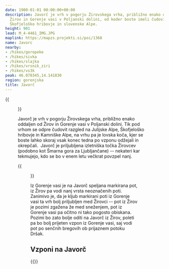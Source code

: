 ```yaml
---
date: 1900-01-01 00:00:00+00:00
description: Javorč je vrh v pogorju Žirovskega vrha, približno enako oddaljen od
  Žirov in Gorenje vasi v Poljanski dolini, od koder boste imeli čudovit razgled na
  Škofjeloško hribovje in slovenske Alpe.
height: 901
lead: M_4-4461_IMG.JPG
maplink: https://mapzs.projekti.si/poi/1368
name: Javorc
nearby:
- /hikes/goropeke
- /hikes/sivka
- /hikes/slajka
- /hikes/vrsnik_ziri
- /hikes/vs3k
peak: 46.070345,14.141830
region: gorenjska
title: Javorč
---
```

{{<figure src="M_4-4461_IMG.JPG">}}

Javorč je vrh v pogorju Žirovskega vrha, približno enako oddaljen od Žirov in Gorenje vasi v Poljanski dolini. Tik pod vrhom se odpre čudovit razgled na Julijske Alpe, Škofjeloško hribovje in Kamniške Alpe, na vrhu pa je lovska koča, kjer se boste lahko skoraj vsak konec tedna po vzponu odžejali in okrepčali.  Javorč je priljubljena izletniška točka Žirovcev (podobno kot Šmarna gora za Ljubljančane) -- nekateri kar tekmujejo, kdo se bo v enem letu večkrat povzpel nanj.

{{<figure src="razgled_sever.jpg" caption="Pogled proti severu" caption-position="bottom">}}

Iz Gorenje vasi je na Javorč speljana markirana pot, iz Žirov pa vodi nanj vrsta neoznačenih poti. Zanimivo je, da je kljub markirani poti iz Gorenje vasi ta vrh bolj priljubljen med Žirovci -- pot iz Žirov je pozimi zgažena že med sneženjem, pot iz Gorenje vasi pa očitno ni tako pogosto obiskana. Pozimi bo zato bolje oditi na Javorč iz Žirov, poleti pa bo bolj prijeten vzpon iz Gorenje vasi, saj vodi pot po senčnih bregovih ob prijaznem potoku Dršak.

## Vzponi na Javorč

{{<multipath-hike-list>}}
